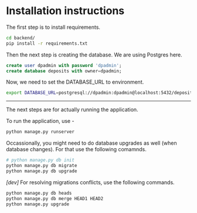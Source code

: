 # Installation instructions

The first step is to install requirements.

```sh
cd backend/
pip install -r requirements.txt
```

Then the next step is creating the database. We are using Postgres here.

```sql
create user dpadmin with password 'dpadmin';
create database deposits with owner=dpadmin;
```

Now, we need to set the DATABASE_URL to environment.

```sh
export DATABASE_URL=postgresql://dpadmin:dpadmin@localhost:5432/deposits
```

-----

The next steps are for actually running the application.

To run the application, use -

```sh
python manage.py runserver
```

Occassionally, you might need to do database upgrades as well (when database changes). For that use the following comamnds.

```sh
# python manage.py db init
python manage.py db migrate
python manage.py db upgrade
```

*[dev]* For resolving migrations conflicts, use the following commands.

```sh
python manage.py db heads
python manage.py db merge HEAD1 HEAD2
python manage.py upgrade
```

